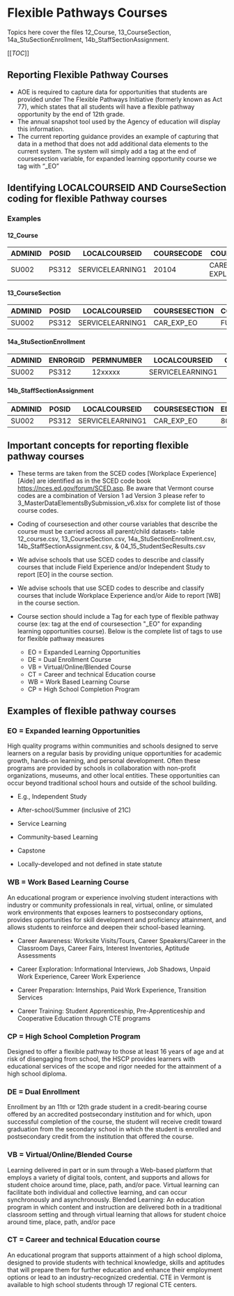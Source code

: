 # Flexible Pathways Courses

Topics here cover the files 12_Course, 13_CourseSection, 14a_StuSectionEnrollment, 14b_StaffSectionAssignment.

[[_TOC_]]


## Reporting Flexible Pathway Courses

- AOE is required to capture data for opportunities that students are provided under The Flexible Pathways Initiative (formerly known as Act 77), which states that all students will have a flexible pathway opportunity by the end of 12th grade. 
- The annual snapshot tool used by the Agency of education will display this information. 
- The current reporting guidance provides an example of capturing that data in a method that does not add additional data elements to the current system.  The system will simply add a tag at the end of coursesection variable, for expanded learning opportunity course we tag with “_EO”


## Identifying LOCALCOURSEID AND CourseSection coding for flexible Pathway courses

### Examples

#### 12_Course
| ADMINID | POSID | LOCALCOURSEID | COURSECODE | COURSENAME | Addit_COURSECAT | SY |
|--|--|--|--|--|--|--|
| SU002 | PS312 | SERVICELEARNING1 | 20104 | CAREER EXPLORATIONS |   | 2019

#### 13_CourseSection
| ADMINID | POSID | LOCALCOURSEID | COURSESECTION | COURSETERM | COURSELEVEL | COURSELEVELCHARACTERISTIC | COURSECREDITAVAIL | COURSESETTING | SY
|--|--|--|--|--|--|--|--|--|--|
| SU002 | PS312 |  SERVICELEARNING1 | CAR_EXP_EO | FULL | G | 73044 | 6 | TC | 2019

#### 14a_StuSectionEnrollment
| ADMINID | ENRORGID | PERMNUMBER | LOCALCOURSEID | COURSESECTION | COURSEENROLLSTATUS | SY
|--|--|--|--|--|--|--|
| SU002 | PS312 | 12xxxxx |  SERVICELEARNING1 |   | CAR_EXP_EO | 01 | 2019

#### 14b_StaffSectionAssignment
| ADMINID | POSID | LOCALCOURSEID | COURSESECTION | EDUCATORID | ROLE | SY
|--|--|--|--|--|--|--|
| SU002 | PS312 |  SERVICELEARNING1  | CAR_EXP_EO | 8000000 | 10 | 2019



## Important concepts for reporting flexible pathway courses

- These terms are taken from the SCED codes [Workplace Experience] [Aide] are identified as in the SCED code book <https://nces.ed.gov/forum/SCED.asp>. Be aware that Vermont course codes are a combination of Version 1 ad Version 3 please refer to 3_MasterDataElementsBySubmission_v6.xlsx for complete list of those course codes.

- Coding of coursesection and other course variables that describe the course must be carried across all parent/child datasets- table 12_course.csv, 13_CourseSection.csv, 14a_StuSectionEnrollment.csv, 14b_StaffSectionAssignment.csv, & 04_15_StudentSecResults.csv

- We advise schools that use SCED codes to describe and classify courses that include Field Experience and/or Independent Study to report [EO] in the course section.

- We advise schools that use SCED codes to describe and classify courses that include Workplace Experience and/or Aide to report [WB] in the course section.

- Course section should include a Tag for each type of flexible pathway course (ex: tag at the end of coursesection "_EO" for expanding learning opportunities course). Below is the complete list of tags to use for flexible pathway measures

   - EO = Expanded Learning Opportunities
   - DE = Dual Enrollment Course
   - VB = Virtual/Online/Blended Course
   - CT = Career and technical Education course
   - WB = Work Based Learning Course
   - CP = High School Completion Program

## Examples of flexible pathway courses
### EO = Expanded learning Opportunities
High quality programs within communities and schools designed to serve learners on a regular basis by providing unique opportunities for academic growth, hands-on learning, and personal development. Often these programs are provided by schools in collaboration with non-profit organizations, museums, and other local entities. These opportunities can occur beyond traditional school hours and outside of the school building.

- E.g., Independent Study

- After-school/Summer (inclusive of 21C)

- Service Learning

- Community-based Learning

- Capstone

- Locally-developed and not defined in state statute

### WB = Work Based Learning Course 
An educational program or experience involving student interactions with industry or community professionals in real, virtual, online, or simulated work environments that exposes learners to postsecondary options, provides opportunities for skill development and proficiency attainment, and allows students to reinforce and deepen their school-based learning.

- Career Awareness: Worksite Visits/Tours, Career Speakers/Career in the Classroom Days, Career Fairs, Interest Inventories, Aptitude Assessments

- Career Exploration: Informational Interviews, Job Shadows, Unpaid Work Experience, Career Work Experience

- Career Preparation: Internships, Paid Work Experience, Transition Services

- Career Training: Student Apprenticeship,  Pre-Apprenticeship and Cooperative Education through CTE programs

### CP = High School Completion Program
Designed to offer a flexible pathway to those at least 16 years of age and at risk of disengaging from school, the HSCP provides learners with educational services of the scope and rigor needed for the attainment of a high school diploma.

### DE = Dual Enrollment
 Enrollment by an 11th or 12th grade student in a credit-bearing course offered by an accredited postsecondary institution and for which, upon successful completion of the course, the student will receive credit toward graduation from the secondary school in which the student is enrolled and postsecondary credit from the institution that offered the course. 
### VB = Virtual/Online/Blended Course 
Learning delivered in part or in sum through a Web-based platform that employs a variety of digital tools, content, and supports and allows for student choice around time, place, path, and/or pace. Virtual learning can facilitate both individual and collective learning, and can occur synchronously and asynchronously. Blended Learning: An education program in which content and instruction are delivered both in a traditional classroom setting and through virtual learning that allows for student choice around time, place, path, and/or pace

### CT = Career and technical Education course 
An educational program that supports attainment of a high school diploma, designed to provide students with technical knowledge, skills and aptitudes that will prepare them for further education and enhance their employment options or lead to an industry-recognized credential. CTE in Vermont is available to high school students through 17 regional CTE centers.
